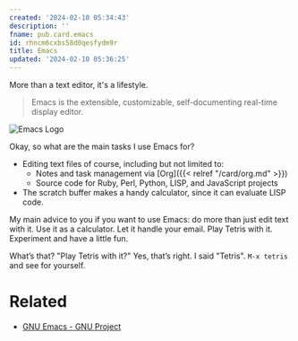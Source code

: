 ```yaml
---
created: '2024-02-10 05:34:43'
description: ''
fname: pub.card.emacs
id: rhncm6cxbs58d0qesfydm9r
title: Emacs
updated: '2024-02-10 05:36:25'
---
```


More than a text editor, it's a lifestyle.

> Emacs is the extensible, customizable, self-documenting real-time display editor.

![Emacs Logo](assets/img/2002/emacs-logo.png)

Okay, so what are the main tasks I use Emacs for?

- Editing text files of course, including but not limited to:
  - Notes and task management via [Org]({{< relref "/card/org.md" >}})
  - Source code for Ruby, Perl, Python, LISP, and JavaScript projects
- The scratch buffer makes a handy calculator, since it can evaluate LISP code.

My main advice to you if you want to use Emacs: do more than just edit text with it. Use it as a calculator. Let it handle your email. Play Tetris with it. Experiment and have a little fun.

What’s that? "Play Tetris with it?" Yes, that’s right. I said "Tetris".
`M-x tetris` and see for yourself.

# Related

- [GNU Emacs - GNU Project](https://www.gnu.org/software/emacs/)